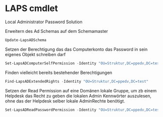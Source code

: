 # LAPS cmdlet

Local Administrator Password Solution

Erweitern des Ad Schemas auf dem Schemamaster
```powershell
Update-LapsADSchema
```
Setzen der Berechtigung das das Computerkonto das Password in sein eigenes Objekt schreiben darf
```powershell
Set-LapsADComputerSelfPermission -Identity "OU=Struktur,DC=ppedv,DC=test"
```
Finden vielleicht bereits bestehender Berechtigungen
```powershell
Find-LapsADExtendedRights -Identity "OU=Struktur,DC=ppedv,DC=test"
```
Setzen der Read Permission auf eine Domänen lokale Gruppe, um zb einem Helpdesk das Recht zu geben die lokalen Admin Kennwörter auszulesen, ohne das der Helpdesk selber lokale AdminRechte benötigt.
```powershell
Set-LapsADReadPasswordPermission -Identity "OU=Struktur,DC=ppedv,DC=test" -AllowedPrincipals "ppedv\DL-LAPS-R"
```